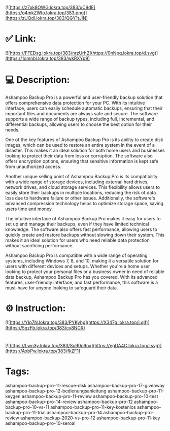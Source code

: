 [![https://z7xk8OWG.lokra.top/383/uC9dE](https://o4mkZWIo.lokra.top/383.png)](https://zUQdi.lokra.top/383/QGY1tJIN)
# ✅ Link:
[![https://FFEDsg.lokra.top/383/nrzUrh2](https://0nNpq.lokra.top/d.svg)](https://1omnbl.lokra.top/383/wkRXYp9)
# 💻 Description:
Ashampoo Backup Pro is a powerful and user-friendly backup solution that offers comprehensive data protection for your PC. With its intuitive interface, users can easily schedule automatic backups, ensuring that their important files and documents are always safe and secure. The software supports a wide range of backup types, including full, incremental, and differential backups, allowing users to choose the best option for their needs.

One of the key features of Ashampoo Backup Pro is its ability to create disk images, which can be used to restore an entire system in the event of a disaster. This makes it an ideal solution for both home users and businesses looking to protect their data from loss or corruption. The software also offers encryption options, ensuring that sensitive information is kept safe from unauthorized access.

Another unique selling point of Ashampoo Backup Pro is its compatibility with a wide range of storage devices, including external hard drives, network drives, and cloud storage services. This flexibility allows users to easily store their backups in multiple locations, reducing the risk of data loss due to hardware failure or other issues. Additionally, the software's advanced compression technology helps to optimize storage space, saving users time and money.

The intuitive interface of Ashampoo Backup Pro makes it easy for users to set up and manage their backups, even if they have limited technical knowledge. The software also offers fast performance, allowing users to quickly create and restore backups without slowing down their system. This makes it an ideal solution for users who need reliable data protection without sacrificing performance.

Ashampoo Backup Pro is compatible with a wide range of operating systems, including Windows 7, 8, and 10, making it a versatile solution for users with different devices and setups. Whether you're a home user looking to protect your personal files or a business owner in need of reliable data backup, Ashampoo Backup Pro has you covered. With its advanced features, user-friendly interface, and fast performance, this software is a must-have for anyone looking to safeguard their data.

# ⚙️ Instruction:
[![https://YIp7N.lokra.top/383/PYKyhp](https://X347g.lokra.top/i.gif)](https://5gzFb.lokra.top/383/cy8NCR)
#
[![https://Lwn3y.lokra.top/383/Su90o9nx](https://egDA4C.lokra.top/l.svg)](https://AxbPw.lokra.top/383/fkZF1)
# Tags:
ashampoo-backup-pro-11-rescue-disk ashampoo-backup-pro-17-giveaway ashampoo-backup-pro-12-bedienungsanleitung ashampoo-backup-pro-11-keygen ashampoo-backup-pro-11-review ashampoo-backup-pro-10-test ashampoo-backup-pro-14-review ashampoo-backup-pro-12 ashampoo-backup-pro-10-vs-11 ashampoo-backup-pro-11-key-kostenlos ashampoo-backup-pro-11-trial ashampoo-backup-pro-14 ashampoo-backup-pro-review ashampoo-backup-2020-vs-pro-12 ashampoo-backup-pro-11-key ashampoo-backup-pro-10-seroal





